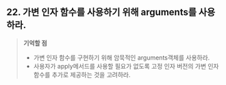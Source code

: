 ## 22. 가변 인자 함수를 사용하기 위해 arguments를 사용하라.
> __기억할 점__
> * 가변 인자 함수를 구현하기 위해 암묵적인 arguments객체를 사용하라.
> * 사용자가 apply메서드를 사용할 필요가 없도록 고정 인자 버전의 가변 인자 함수를 추가로 제공하는 것을 고려하라.
